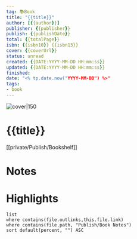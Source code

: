 ```yaml
---
tag: 📚Book
title: "{{title}}"
author: [{{author}}]
publisher: {{publisher}}
publish: {{publishDate}}
total: {{totalPage}}
isbn: {{isbn10}} {{isbn13}}
cover: {{coverUrl}}
status: unread
created: {{DATE:YYYY-MM-DD HH:mm:ss}}
updated: {{DATE:YYYY-MM-DD HH:mm:ss}}
finished: 
date: "<% tp.date.now("YYYY-MM-DD") %>"
tags:
- book
---
```


![cover|150]({{coverUrl}})

# {{title}}
[[private/Publish/Bookshelf]]

# Notes



# Highlights
```dataview  
list
where contains(file.outlinks,this.file.link)
where contains(file.path, "Publish/Book Notes")
sort default(percent, "") ASC
```